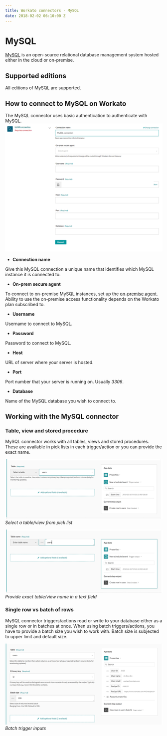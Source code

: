 ```yaml
---
title: Workato connectors - MySQL
date: 2018-02-02 06:10:00 Z
---
```


# MySQL
[MySQL](http://www.MySQL.com/) is an open-source relational database management system hosted either in the cloud or on-premise.

## Supported editions
All editions of MySQL are supported.

## How to connect to MySQL on Workato
The MySQL connector uses basic authentication to authenticate with MySQL.
![Configured MySQL connection](/assets/images/mysql/connection.png)

- **Connection name**

Give this MySQL connection a unique name that identifies which MySQL instance it is connected to.

- **On-prem secure agent**

To connect to on-premise MySQL instances, set up the [on-premise agent](https://www.workato.com/secure_agents). Ability to use the on-premise access functionality depends on the Workato plan subscribed to.

- **Username**

Username to connect to MySQL.

- **Password**

Password to connect to MySQL.

- **Host**

URL of server where your server is hosted.

- **Port**

Port number that your server is running on. Usually *3306*.

- **Database**

Name of the MySQL database you wish to connect to.

## Working with the MySQL connector

### Table, view and stored procedure
MySQL connector works with all tables, views and stored procedures. These are available in pick lists in each trigger/action or you can provide the exact name.

![Table selection from pick list](/assets/images/mysql/table_pick_list.png)
*Select a table/view from pick list*

![Exact table name provided](/assets/images/mysql/table_name_text.png)
*Provide exact table/view name in a text field*

### Single row vs batch of rows
MySQL connector triggers/actions read or write to your database either as a single row or in batches at once. When using batch triggers/actions, you have to provide a batch size you wish to work with. Batch size is subjected to upper limit and default size.

![Exact table name provided](/assets/images/mysql/batch_trigger_input.png)
*Batch trigger inputs*
